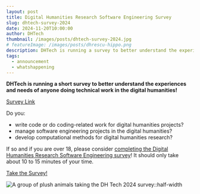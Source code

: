 ```yaml
---
layout: post
title: Digital Humanities Research Software Engineering Survey
slug: dhtech-survey-2024
date: 2024-11-20T10:00:00
author: DHTech
thumbnail: /images/posts/dhtech-survey-2024.jpg
# featureImage: /images/posts/dhrescu-hippo.png
description: DHTech is running a survey to better understand the experiences and needs of anyone doing technical work in the digital humanities!
tags:
  - announcement
  - whatshappening
---
```

**DHTech is running a short survey to better understand the experiences and needs of anyone doing technical work in the digital humanities!**

[Survey Link](https://forms.gle/WhK4wyh62ruiGqXy5)

Do you:

- write code or do coding-related work for digital humanities projects?
- manage software engineering projects in the digital humanities?
- develop computational methods for digital humanities research?

If so and if you are over 18, please consider [completing the Digital Humanities Research Software Engineering survey](https://forms.gle/WhK4wyh62ruiGqXy5)! It should only take about 10 to 15 minutes of your time.

<a class="button" href="https://forms.gle/WhK4wyh62ruiGqXy5">Take the Survey!</a>

![A group of plush animals taking the DH Tech 2024 survey::half-width](/images/posts/dhtech-survey-2024.jpg)
